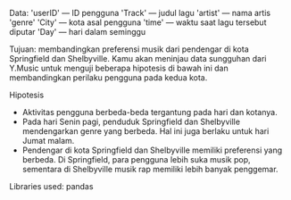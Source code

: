 Data:
'userID' — ID pengguna
'Track' — judul lagu
'artist' — nama artis
'genre'
'City' — kota asal pengguna
'time' — waktu saat lagu tersebut diputar
'Day' — hari dalam seminggu


Tujuan:
membandingkan preferensi musik dari pendengar di kota Springfield dan Shelbyville. Kamu akan meninjau data sungguhan dari Y.Music untuk menguji beberapa hipotesis di bawah ini dan membandingkan perilaku pengguna pada kedua kota.

Hipotesis
* Aktivitas pengguna berbeda-beda tergantung pada hari dan kotanya.
* Pada hari Senin pagi, penduduk Springfield dan Shelbyville mendengarkan genre yang berbeda. Hal ini juga berlaku untuk hari Jumat malam.
* Pendengar di kota Springfield dan Shelbyville memiliki preferensi yang berbeda. Di Springfield, para pengguna lebih suka musik pop, sementara di Shelbyville musik rap memiliki lebih banyak penggemar.

Libraries used:
pandas
